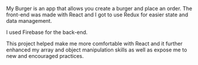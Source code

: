 My Burger is an app that allows you create a burger and place an order. The front-end was made with React and I got to use Redux for easier state and data management.

I used Firebase for the back-end. 

This project helped make me more comfortable with React and it further enhanced my array and object manipulation skills as well as expose me to new and encouraged practices.
